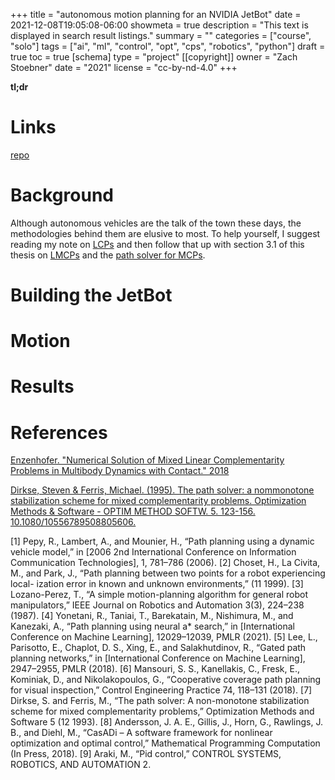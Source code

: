 +++
title = "autonomous motion planning for an NVIDIA JetBot"
date = 2021-12-08T19:05:08-06:00
showmeta = true
description = "This text is displayed in search result listings."
summary = ""
categories = ["course", "solo"]
tags = ["ai", "ml", "control", "opt", "cps", "robotics", "python"]
draft = true
toc = true
[schema]
  type = "project"
[[copyright]]
  owner = "Zach Stoebner"
  date = "2021"
  license = "cc-by-nd-4.0"
+++

**tl;dr** 

# Links
[repo]()


# Background
Although autonomous vehicles are the talk of the town these days, the methodologies behind them are elusive to most. To help yourself, I suggest reading my note on [LCPs](/notes/lcp) and then follow that up with section 3.1 of this thesis on [LMCPs](https://www.google.com/url?sa=t&rct=j&q=&esrc=s&source=web&cd=&ved=2ahUKEwiKzsKEztX0AhVUTDABHbt3DrEQFnoECAYQAQ&url=https%3A%2F%2Fescholarship.mcgill.ca%2Fdownloads%2F2z10ws808&usg=AOvVaw3x3QL54b3sOErLRdSzTeO5) and the [path solver for MCPs](https://www.researchgate.net/publication/250889964_The_path_solver_a_nommonotone_stabilization_scheme_for_mixed_complementarity_problems).

# Building the JetBot


# Motion


# Results



# References
[Enzenhofer. "Numerical Solution of Mixed Linear Complementarity Problems in Multibody Dynamics with Contact." 2018](https://www.google.com/url?sa=t&rct=j&q=&esrc=s&source=web&cd=&ved=2ahUKEwjszOvY_rH0AhU9CjQIHQFBAx0QFnoECAMQAQ&url=https%3A%2F%2Fescholarship.mcgill.ca%2Fdownloads%2F2z10ws808&usg=AOvVaw3x3QL54b3sOErLRdSzTeO5)

[Dirkse, Steven & Ferris, Michael. (1995). The path solver: a nommonotone stabilization scheme for mixed complementarity problems. Optimization Methods & Software - OPTIM METHOD SOFTW. 5. 123-156. 10.1080/10556789508805606.](https://www.researchgate.net/publication/250889964_The_path_solver_a_nommonotone_stabilization_scheme_for_mixed_complementarity_problems)

[1] Pepy, R., Lambert, A., and Mounier, H., “Path planning using a dynamic vehicle model,” in [2006 2nd International Conference on Information Communication Technologies], 1, 781–786 (2006).
[2] Choset, H., La Civita, M., and Park, J., “Path planning between two points for a robot experiencing local- ization error in known and unknown environments,” (11 1999).
[3] Lozano-Perez, T., “A simple motion-planning algorithm for general robot manipulators,” IEEE Journal on Robotics and Automation 3(3), 224–238 (1987).
[4] Yonetani, R., Taniai, T., Barekatain, M., Nishimura, M., and Kanezaki, A., “Path planning using neural a* search,” in [International Conference on Machine Learning], 12029–12039, PMLR (2021).
[5] Lee, L., Parisotto, E., Chaplot, D. S., Xing, E., and Salakhutdinov, R., “Gated path planning networks,” in [International Conference on Machine Learning], 2947–2955, PMLR (2018).
[6] Mansouri, S. S., Kanellakis, C., Fresk, E., Kominiak, D., and Nikolakopoulos, G., “Cooperative coverage path planning for visual inspection,” Control Engineering Practice 74, 118–131 (2018).
[7] Dirkse, S. and Ferris, M., “The path solver: A non-monotone stabilization scheme for mixed complementarity problems,” Optimization Methods and Software 5 (12 1993).
[8] Andersson, J. A. E., Gillis, J., Horn, G., Rawlings, J. B., and Diehl, M., “CasADi – A software framework for nonlinear optimization and optimal control,” Mathematical Programming Computation (In Press, 2018).
[9] Araki, M., “Pid control,” CONTROL SYSTEMS, ROBOTICS, AND AUTOMATION 2.
